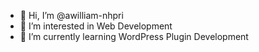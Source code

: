 - 👋 Hi, I’m @awilliam-nhpri
- 👀 I’m interested in Web Development
- 🌱 I’m currently learning WordPress Plugin Development

<!---
awilliam-nhpri/awilliam-nhpri is a ✨ special ✨ repository because its `README.md` (this file) appears on your GitHub profile.
You can click the Preview link to take a look at your changes.
--->
